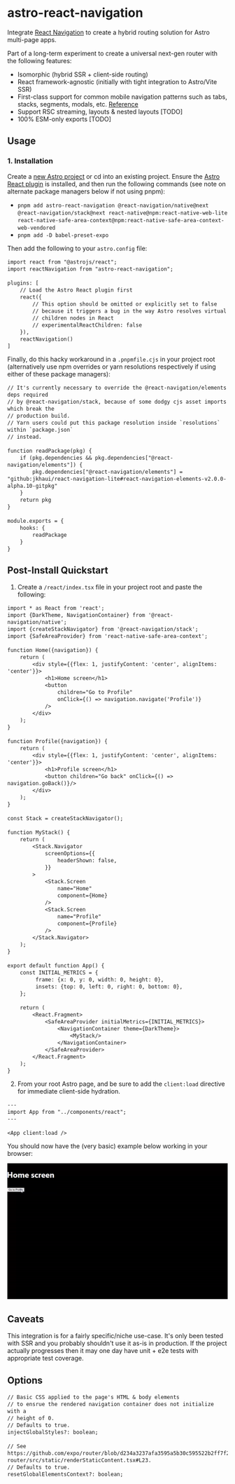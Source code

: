 # astro-react-navigation

Integrate [React Navigation](https://reactnavigation.org/) to create a hybrid routing solution for Astro multi-page apps.

Part of a long-term experiment to create a universal next-gen router with the following features:

- Isomorphic (hybrid SSR + client-side routing)
- React framework-agnostic (initially with tight integration to Astro/Vite SSR)
- First-class support for common mobile navigation patterns such as tabs, stacks, segments, modals, etc. [Reference](https://frankrausch.com/ios-navigation)
- Support RSC streaming, layouts & nested layouts [TODO]
- 100% ESM-only exports [TODO]

## Usage

### 1. Installation

Create a [new Astro project](https://docs.astro.build/en/tutorial/1-setup/2/) or cd into an existing project. Ensure the
[Astro React plugin](https://www.npmjs.com/package/@astrojs/react) is installed, and then run the following commands (see
note on alternate package managers below if not using pnpm):

- `pnpm add astro-react-navigation @react-navigation/native@next @react-navigation/stack@next
react-native@npm:react-native-web-lite react-native-safe-area-context@npm:react-native-safe-area-context-web-vendored`
- `pnpm add -D babel-preset-expo`

Then add the following to your `astro.config` file:

```
import react from "@astrojs/react";
import reactNavigation from "astro-react-navigation";

plugins: [
    // Load the Astro React plugin first
    react({
        // This option should be omitted or explicitly set to false
        // because it triggers a bug in the way Astro resolves virtual
        // children nodes in React
        // experimentalReactChildren: false
    }),
    reactNavigation()
]
```

Finally, do this hacky workaround in a `.pnpmfile.cjs` in your project root
(alternatively use npm overrides or yarn resolutions respectively if using either of these
package managers):

```
// It's currently necessary to override the @react-navigation/elements deps required
// by @react-navigation/stack, because of some dodgy cjs asset imports which break the
// production build.
// Yarn users could put this package resolution inside `resolutions` within `package.json`
// instead.

function readPackage(pkg) {
    if (pkg.dependencies && pkg.dependencies["@react-navigation/elements"]) {
        pkg.dependencies["@react-navigation/elements"] = "github:jkhaui/react-navigation-lite#react-navigation-elements-v2.0.0-alpha.10-gitpkg"
    }
    return pkg
}

module.exports = {
    hooks: {
        readPackage
    }
}
```

## Post-Install Quickstart

1. Create a `/react/index.tsx` file in your project root and paste the following:

```
import * as React from 'react';
import {DarkTheme, NavigationContainer} from '@react-navigation/native';
import {createStackNavigator} from '@react-navigation/stack';
import {SafeAreaProvider} from 'react-native-safe-area-context';

function Home({navigation}) {
    return (
        <div style={{flex: 1, justifyContent: 'center', alignItems: 'center'}}>
            <h1>Home screen</h1>
            <button
                children="Go to Profile"
                onClick={() => navigation.navigate('Profile')}
            />
        </div>
    );
}

function Profile({navigation}) {
    return (
        <div style={{flex: 1, justifyContent: 'center', alignItems: 'center'}}>
            <h1>Profile screen</h1>
            <button children="Go back" onClick={() => navigation.goBack()}/>
        </div>
    );
}

const Stack = createStackNavigator();

function MyStack() {
    return (
        <Stack.Navigator
            screenOptions={{
                headerShown: false,
            }}
        >
            <Stack.Screen
                name="Home"
                component={Home}
            />
            <Stack.Screen
                name="Profile"
                component={Profile}
            />
        </Stack.Navigator>
    );
}

export default function App() {
    const INITIAL_METRICS = {
         frame: {x: 0, y: 0, width: 0, height: 0},
         insets: {top: 0, left: 0, right: 0, bottom: 0},
    };

    return (
        <React.Fragment>
            <SafeAreaProvider initialMetrics={INITIAL_METRICS}>
                <NavigationContainer theme={DarkTheme}>
                    <MyStack/>
                </NavigationContainer>
            </SafeAreaProvider>
        </React.Fragment>
    );
}
```

2. From your root Astro page, and be sure to add the `client:load`
directive for immediate client-side hydration.

```
---
import App from "../components/react";
---

<App client:load />
```

You should now have the (very basic) example below working in your browser:

![Demo](./assets/astro-react-nav-demo.gif)

## Caveats

This integration is for a fairly specific/niche use-case. It's only been tested with SSR and you probably shouldn't use
it as-is in production. If the project actually progresses then it may one day have unit + e2e tests with appropriate
test coverage.

## Options

```
// Basic CSS applied to the page's HTML & body elements
// to ensrue the rendered navigation container does not initialize with a 
// height of 0.
// Defaults to true. 
injectGlobalStyles?: boolean;

// See https://github.com/expo/router/blob/d234a3237afa3595a5b30c595522b2ff7f296750/packages/expo-router/src/static/renderStaticContent.tsx#L23.
// Defaults to true.
resetGlobalElementsContext?: boolean;
```